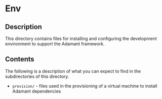# Env

## Description

This directory contains files for installing and configuring the development environment to support the Adamant framework.

## Contents

The following is a description of what you can expect to find in the subdirectories of this directory.

* `provision/` - files used in the provisioning of a virtual machine to install Adamant dependencies
